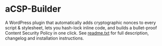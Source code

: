 # aCSP-Builder
A WordPress plugin that automatically adds cryptographic nonces to every script & stylesheet, lets you hash-lock inline code, and builds a bullet-proof Content Security Policy in one click.
See [readme.txt](readme.txt) for full description, changelog and installation instructions.